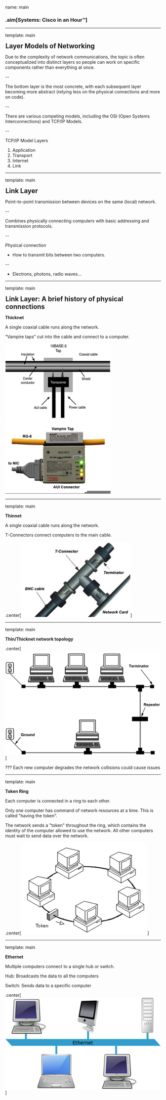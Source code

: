 name: main

### .aim[Systems: Cisco in an Hour™]
<style>
.aim {
font-size: .75em;
border-bottom: 1px solid lightgray;
margin: 1px;
}
.remark-inline-code {
  background-color: lightgray;
  border-radius: 3px;
  padding-left: 2px;
  padding-right: 2px;
}
h4 {
font-size: 1.5em;
margin: 1px;
}

center_img {
  display: block;
  text-align: center;
}
</style>

---
template: main

#### Layer Models of Networking

Due to the complexity of network communications, the topic is often conceptualized into distinct layers so people can work on specific components rather than everything at once.

--

The bottom layer is the most concrete, with each subsequent layer becoming more abstract (relying less on the physical connections and more on code).

--

There are various competing models, including the OSI (Open Systems Interconnections) and TCP/IP Models.

--

TCP/IP Model Layers
1. Application
2. Transport
3. Internet
4. Link

---
template: main

#### Link Layer

Point-to-point transmission between devices on the same (local) network.

--

Combines physically connecting computers with basic addressing and transmission protocols.

--

Physical connection

* How to transmit bits between two computers.

--

* Electrons, photons, radio waves…

---
template: main

#### Link Layer: A brief history of physical connections

__Thicknet__

A single coaxial cable runs along the network.

“Vampire taps” cut into the cable and connect to a computer.

![vtap0](assets/l31_vtap0.png) ![vtap1](assets/l31_vtap1.png)

---
template: main

__Thinnet__

A single coaxial cable runs along the network.

T-Connectors connect computers to the main cable.

.center[![tcon](assets/l31_tconnect.png)]

---
template: main

__Thin/Thicknet network topology__

.center[![topology](assets/l31_thick-thin.png)]

???
Each new computer degrades the network
collisions could cause issues

---
template: main

__Token Ring__

Each computer is connected in a ring to each other.

Only one computer has command of network resources at a time. This is called "having the token”.

The network sends a "token" throughout the ring, which contains the identity of the computer allowed to use the network. All other computers must wait to send data over the network.

.center[![token](assets/l31_token.png)]

---
template: main

__Ethernet__

Multiple computers connect to a single hub or switch.

Hub: Broadcasts the data to all the computers

Switch: Sends data to a specific computer

.center[![ethernet](assets/l31_ethernet.png)]
